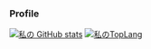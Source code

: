 ### Profile

[![私の GitHub stats](https://github-readme-stats.vercel.app/api?username=matsunagadaiki151)](https://github.com/anuraghazra/github-readme-stats?count_private=true&show_icons=true&theme=radical)
[![私のTopLang](https://github-readme-stats.vercel.app/api/top-langs/?username=matsunagadaiki151)](https://github.com/anuraghazra/github-readme-stats/layout=compact)

